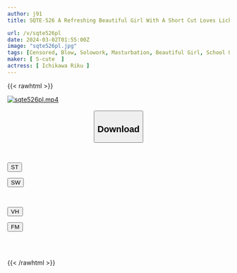 ```yaml
---
author: j91
title: SQTE-526 A Refreshing Beautiful Girl With A Short Cut Loves Licking & Has Tongue Out And Face Sex Riku Ichikawa

url: /v/sqte526pl
date: 2024-03-02T01:55:00Z
image: "sqte526pl.jpg"
tags: [Censored, Blow, Solowork, Masturbation, Beautiful Girl, School Uniform	]
maker: [ S-cute  ]
actress: [ Ichikawa Riku ]
---
```



{{< rawhtml >}}

<div class="video" data-videoid="OAlrbWZOjXHZVDQ">
    <a href="javascript:;">
        <img src="/v/sqte526pl/sqte526pl.jpg" width="WIDTH" height="HEIGHT" alt="sqte526pl.mp4" loading="lazy">
    </a>
</div>

<script type="text/javascript" src="https://j91.asia/asset/on-demand-st.js"></script>

<br>
  <link rel="stylesheet" href="https://j91.asia/asset/bs5.css">
  
  <center>
  <button class="btn btn-primary" type="button" data-bs-toggle="collapse" data-bs-target=".multi-collapse" aria-expanded="false" aria-controls="multiCollapseExample1 multiCollapseExample2"><h2>Download</h2></button></center>
</p>
<div class="row">
  <div class="col">
    <div class="collapse multi-collapse" id="multiCollapseExample1">
      <div class="card card-body">
	      	      <br>
<div class="buttons">  
<p><a href="https://streamtape.to/v/OAlrbWZOjXHZVDQ" target="_blank"><button class="btn-hover color-3"><i class="fa fa-download"></i> ST</button></a></p>
<p><a href="https://cdnwish.com/oec9vz5135pt" target="_blank"><button class="btn-hover color-2"><i class="fa fa-download"></i> SW</button></a></p></div>
    </div>
  </div>
</div>
  <div class="col">
    <div class="collapse multi-collapse" id="multiCollapseExample2">
      <div class="card card-body">
	      <br>
<div class="buttons">
<p><a href="https://vidhidepro.com/f/o9tzgmvv5zrk"><button class="btn-hover color-9"><i class="fa fa-download"></i> VH</button></a></p>
<p><a href="https://filemoon.sx/d/1fc10zxoa1ut"><button class="btn-hover color-8"><i class="fa fa-download"></i> FM</button></a></p></div>
<br><br>
      </div>
    </div>
  </div>
</div>

{{< /rawhtml >}}